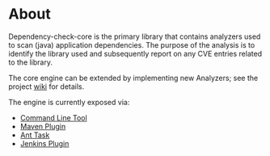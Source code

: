 About
=====
Dependency-check-core is the primary library that contains analyzers used to scan
(java) application dependencies. The purpose of the analysis is to identify the
library used and subsequently report on any CVE entries related to the library.

The core engine can be extended by implementing new Analyzers; see the project
[wiki](https://github.com/jeremylong/DependencyCheck/wiki/Making-a-new-Analyzer)
for details.

The engine is currently exposed via:

- [Command Line Tool](../dependency-check-cli/index.html)
- [Maven Plugin](../dependency-check-maven/index.html)
- [Ant Task](../dependency-check-ant/index.html)
- [Jenkins Plugin](../dependency-check-jenkins/index.html)
